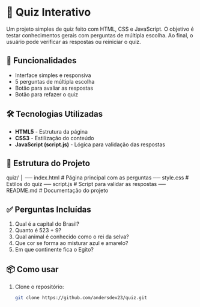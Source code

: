 # 🧠 Quiz Interativo

Um projeto simples de quiz feito com HTML, CSS e JavaScript. O objetivo é testar conhecimentos gerais com perguntas de múltipla escolha. Ao final, o usuário pode verificar as respostas ou reiniciar o quiz.

## 🚀 Funcionalidades

- Interface simples e responsiva
- 5 perguntas de múltipla escolha
- Botão para avaliar as respostas
- Botão para refazer o quiz

## 🛠️ Tecnologias Utilizadas

- **HTML5** - Estrutura da página
- **CSS3** - Estilização do conteúdo
- **JavaScript (script.js)** - Lógica para validação das respostas

## 📁 Estrutura do Projeto

quiz/
│
── index.html # Página principal com as perguntas
── style.css # Estilos do quiz
── script.js # Script para validar as respostas
── README.md # Documentação do projeto


## ✅ Perguntas Incluídas

1. Qual é a capital do Brasil?
2. Quanto é 523 + 9?
3. Qual animal é conhecido como o rei da selva?
4. Que cor se forma ao misturar azul e amarelo?
5. Em que continente fica o Egito?

## 📦 Como usar

1. Clone o repositório:
   ```bash
   git clone https://github.com/andersdev23/quiz.git
